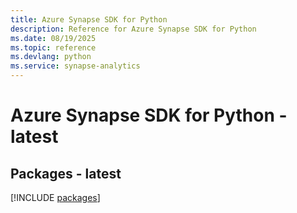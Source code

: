 ```yaml
---
title: Azure Synapse SDK for Python
description: Reference for Azure Synapse SDK for Python
ms.date: 08/19/2025
ms.topic: reference
ms.devlang: python
ms.service: synapse-analytics
---
```

# Azure Synapse SDK for Python - latest
## Packages - latest
[!INCLUDE [packages](synapse-index.md)]